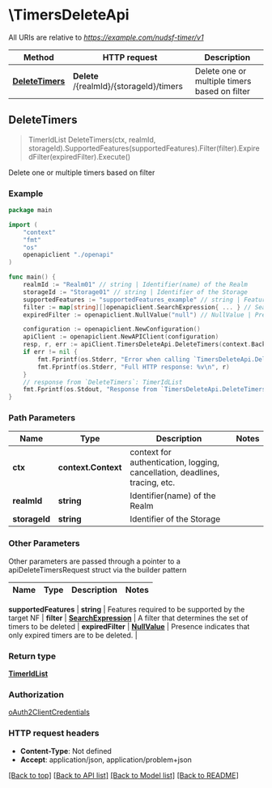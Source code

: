 # \TimersDeleteApi

All URIs are relative to *https://example.com/nudsf-timer/v1*

Method | HTTP request | Description
------------- | ------------- | -------------
[**DeleteTimers**](TimersDeleteApi.md#DeleteTimers) | **Delete** /{realmId}/{storageId}/timers | Delete one or multiple timers based on filter



## DeleteTimers

> TimerIdList DeleteTimers(ctx, realmId, storageId).SupportedFeatures(supportedFeatures).Filter(filter).ExpiredFilter(expiredFilter).Execute()

Delete one or multiple timers based on filter

### Example

```go
package main

import (
    "context"
    "fmt"
    "os"
    openapiclient "./openapi"
)

func main() {
    realmId := "Realm01" // string | Identifier(name) of the Realm
    storageId := "Storage01" // string | Identifier of the Storage
    supportedFeatures := "supportedFeatures_example" // string | Features required to be supported by the target NF (optional)
    filter := map[string][]openapiclient.SearchExpression{ ... } // SearchExpression | A filter that determines the set of timers to be deleted (optional)
    expiredFilter := openapiclient.NullValue("null") // NullValue | Presence indicates that only expired timers are to be deleted. (optional)

    configuration := openapiclient.NewConfiguration()
    apiClient := openapiclient.NewAPIClient(configuration)
    resp, r, err := apiClient.TimersDeleteApi.DeleteTimers(context.Background(), realmId, storageId).SupportedFeatures(supportedFeatures).Filter(filter).ExpiredFilter(expiredFilter).Execute()
    if err != nil {
        fmt.Fprintf(os.Stderr, "Error when calling `TimersDeleteApi.DeleteTimers``: %v\n", err)
        fmt.Fprintf(os.Stderr, "Full HTTP response: %v\n", r)
    }
    // response from `DeleteTimers`: TimerIdList
    fmt.Fprintf(os.Stdout, "Response from `TimersDeleteApi.DeleteTimers`: %v\n", resp)
}
```

### Path Parameters


Name | Type | Description  | Notes
------------- | ------------- | ------------- | -------------
**ctx** | **context.Context** | context for authentication, logging, cancellation, deadlines, tracing, etc.
**realmId** | **string** | Identifier(name) of the Realm | 
**storageId** | **string** | Identifier of the Storage | 

### Other Parameters

Other parameters are passed through a pointer to a apiDeleteTimersRequest struct via the builder pattern


Name | Type | Description  | Notes
------------- | ------------- | ------------- | -------------


 **supportedFeatures** | **string** | Features required to be supported by the target NF | 
 **filter** | [**SearchExpression**](SearchExpression.md) | A filter that determines the set of timers to be deleted | 
 **expiredFilter** | [**NullValue**](NullValue.md) | Presence indicates that only expired timers are to be deleted. | 

### Return type

[**TimerIdList**](TimerIdList.md)

### Authorization

[oAuth2ClientCredentials](../README.md#oAuth2ClientCredentials)

### HTTP request headers

- **Content-Type**: Not defined
- **Accept**: application/json, application/problem+json

[[Back to top]](#) [[Back to API list]](../README.md#documentation-for-api-endpoints)
[[Back to Model list]](../README.md#documentation-for-models)
[[Back to README]](../README.md)

